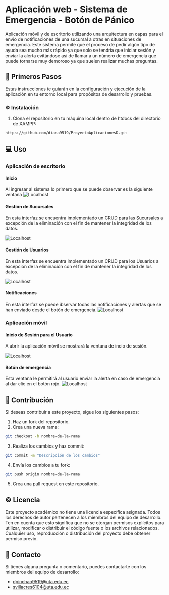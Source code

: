 # Aplicación web - Sistema de Emergencia - Botón de Pánico
Aplicación móvil y de escritorio utilizando una arquitectura en capas para el envío de notificaciones de una sucursal a otras en situaciones de emergencia. Este sistema permite que el proceso de pedir algún tipo de ayuda sea mucho más rápido ya que solo se tendría que iniciar sesión y enviar la alerta evitándose así de llamar a un número de emergencia que puede tornarse muy demoroso ya que suelen realizar muchas preguntas.

## 👣 Primeros Pasos

Estas instrucciones te guiarán en la configuración y ejecución de la aplicación en tu entorno local para propósitos de desarrollo y pruebas.
  
### ⚙️ Instalación

1. Clona el repositorio en tu máquina local dentro de htdocs del directorio de XAMPP:

```bash
https://github.com/diana9519/ProyectoAplicacionesD.git
```

## 💻 Uso

### Aplicación de escritorio
#### Inicio 
Al ingresar al sistema lo primero que se puede observar es la siguiente ventana
![Localhost](https://github.com/diana9519/ProyectoAplicacionesD/blob/master/assets/inicio.png)
#### Gestión de Sucursales
En esta interfaz se encuentra implementado un CRUD para las Sucursales a excepción de la eliminación con el fin de mantener la integridad de los datos. 

![Localhost](https://github.com/diana9519/ProyectoAplicacionesD/blob/master/assets/sucursales.png)

#### Gestión de Usuarios
En esta interfaz se encuentra implementado un CRUD para los Usuarios a excepción de la eliminación con el fin de mantener la integridad de los datos. 

![Localhost](https://github.com/diana9519/ProyectoAplicacionesD/blob/master/assets/usuarios.png)

#### Notificaciones
En esta interfaz se puede ibservar todas las notificaciones y alertas que se han enviado desde el botón de emergencia.
![Localhost](https://github.com/diana9519/ProyectoAplicacionesD/blob/master/assets/notificaciones.png)

### Aplicación móvil
#### Inicio de Sesión para el Usuario
A abrir la aplicación móvil se mostrará la ventana de incio de sesión.

![Localhost](https://github.com/diana9519/ProyectoAplicacionesD/blob/master/assets/InicioMovil.png)
#### Botón de emergencia 
Esta ventana le permitirá al usuario enviar la alerta en caso de emergencia al dar clic en el botón rojo. 
![Localhost](https://github.com/diana9519/ProyectoAplicacionesD/blob/master/assets/boton.png)

## 🤝 Contribución
Si deseas contribuir a este proyecto, sigue los siguientes pasos:

1. Haz un fork del repositorio.
2. Crea una nueva rama:
```bash
git checkout -b nombre-de-la-rama
```
3. Realiza los cambios y haz commit:
```bash
git commit -m "Descripción de los cambios"
```
4. Envía los cambios a tu fork:
```bash
git push origin nombre-de-la-rama
```
5. Crea una pull request en este repositorio.

## ©️ Licencia
Este proyecto académico no tiene una licencia específica asignada. Todos los derechos de autor pertenecen a los miembros del equipo de desarrollo. Ten en cuenta que esto significa que no se otorgan permisos explícitos para utilizar, modificar o distribuir el código fuente o los archivos relacionados. Cualquier uso, reproducción o distribución del proyecto debe obtener permiso previo.
## 📧 Contacto
Si tienes alguna pregunta o comentario, puedes contactarte con los miembros del equipo de desarrollo:

* dpinchao9519@uta.edu.ec
* svillacres6104@uta.edu.ec
